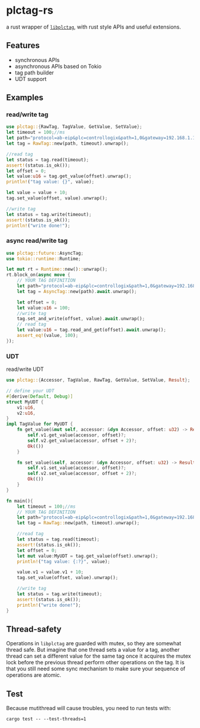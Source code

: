 # plctag-rs

a rust wrapper of [`libplctag`](https://github.com/libplctag/libplctag), with rust style APIs and useful extensions.

## Features

- synchronous APIs
- asynchronous APIs based on Tokio
- tag path builder
- UDT support

## Examples

### read/write tag

 ```rust
 use plctag::{RawTag, TagValue, GetValue, SetValue};
 let timeout = 100;//ms
 let path="protocol=ab-eip&plc=controllogix&path=1,0&gateway=192.168.1.120&name=MyTag1&elem_count=1&elem_size=16";// YOUR TAG DEFINITION
 let tag = RawTag::new(path, timeout).unwrap();

 //read tag
 let status = tag.read(timeout);
 assert!(status.is_ok());
 let offset = 0;
 let value:u16 = tag.get_value(offset).unwrap();
 println!("tag value: {}", value);

 let value = value + 10;
 tag.set_value(offset, value).unwrap();

 //write tag
 let status = tag.write(timeout);
 assert!(status.is_ok());
 println!("write done!");
 ```

### async read/write tag

 ```rust
 use plctag::future::AsyncTag;
 use tokio::runtime::Runtime;

 let mut rt = Runtime::new()::unwrap();
 rt.block_on(async move {
     // YOUR TAG DEFINITION
     let path="protocol=ab-eip&plc=controllogix&path=1,0&gateway=192.168.1.120&name=MyTag1&elem_count=1&elem_size=16";
     let tag = AsyncTag::new(path).await.unwrap();

     let offset = 0;
     let value:u16 = 100;
     //write tag
     tag.set_and_write(offset, value).await.unwrap();
     // read tag
     let value:u16 = tag.read_and_get(offset).await.unwrap();
     assert_eq!(value, 100);
 });

 ```

### UDT

read/write UDT

 ```rust
 use plctag::{Accessor, TagValue, RawTag, GetValue, SetValue, Result};

 // define your UDT
 #[derive(Default, Debug)]
 struct MyUDT {
     v1:u16,
     v2:u16,
 }
 impl TagValue for MyUDT {
     fn get_value(&mut self, accessor: &dyn Accessor, offset: u32) -> Result<()>{
         self.v1.get_value(accessor, offset)?;
         self.v2.get_value(accessor, offset + 2)?;
         Ok(())
     }

     fn set_value(&self, accessor: &dyn Accessor, offset: u32) -> Result<()>{
         self.v1.set_value(accessor, offset)?;
         self.v2.set_value(accessor, offset + 2)?;
         Ok(())
     }
 }

 fn main(){
     let timeout = 100;//ms
     // YOUR TAG DEFINITION
     let path="protocol=ab-eip&plc=controllogix&path=1,0&gateway=192.168.1.120&name=MyTag2&elem_count=2&elem_size=16";
     let tag = RawTag::new(path, timeout).unwrap();

     //read tag
     let status = tag.read(timeout);
     assert!(status.is_ok());
     let offset = 0;
     let mut value:MyUDT = tag.get_value(offset).unwrap();
     println!("tag value: {:?}", value);

     value.v1 = value.v1 + 10;
     tag.set_value(offset, value).unwrap();

     //write tag
     let status = tag.write(timeout);
     assert!(status.is_ok());
     println!("write done!");
 }

 ```

## Thread-safety

 Operations in `libplctag` are guarded with mutex, so they are somewhat thread safe.
 But imagine that one thread sets a value for a tag, another thread can set a different value for the same
 tag once it acquires the mutex lock before the previous thread perform other operations on the tag.
 It is that you still need some sync mechanism to make sure your sequence of operations
 are atomic.

## Test

Because mutithread will cause troubles, you need to run tests with:

```shell
cargo test -- --test-threads=1
```
